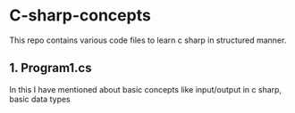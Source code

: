 # C-sharp-concepts
This repo contains various code files to learn c sharp in structured manner.

## 1. Program1.cs

In this I have mentioned about basic concepts like input/output in c sharp, basic data types

